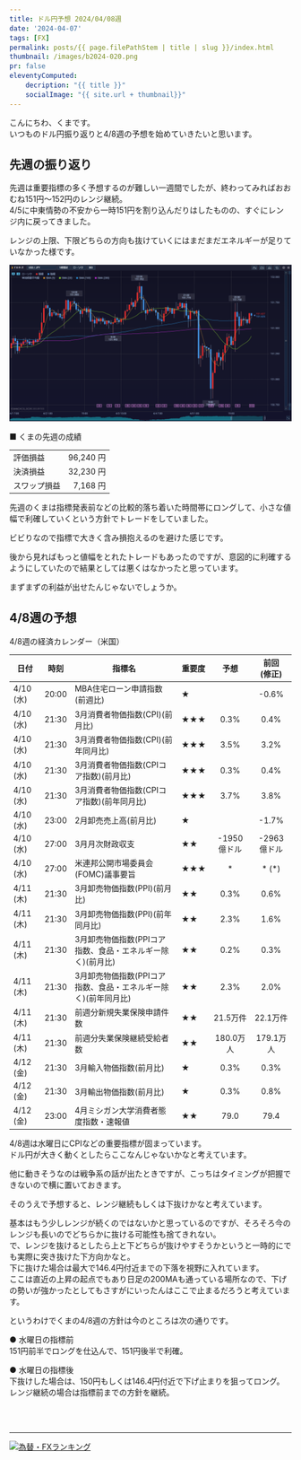 ```yaml
---
title: ドル円予想 2024/04/08週
date: '2024-04-07'
tags: [FX]
permalink: posts/{{ page.filePathStem | title | slug }}/index.html
thumbnail: /images/b2024-020.png
pr: false
eleventyComputed:
    decription: "{{ title }}"
    socialImage: "{{ site.url + thumbnail}}"
---
```


こんにちわ、くまです。<br/>
いつものドル円振り返りと4/8週の予想を始めていきたいと思います。

## 先週の振り返り

先週は重要指標の多く予想するのが難しい一週間でしたが、終わってみればおおむね151円～152円のレンジ継続。<br/>
4/5に中東情勢の不安から一時151円を割り込んだりはしたものの、すぐにレンジ内に戻ってきました。

レンジの上限、下限どちらの方向も抜けていくにはまだまだエネルギーが足りていなかった様です。

![](/images/b2024-020-01.png)


■ くまの先週の成績

<table style="min-width:18rem">
<tr>
    <td>評価損益</td>
    <td style="text-align:right">96,240 円</td>
</tr>
<tr><td>決済損益</td><td style="text-align:right">32,230 円</tr></tr>
<tr><td>スワップ損益</td><td style="text-align:right"> 7,168 円 </td></tr>
</table>

先週のくまは指標発表前などの比較的落ち着いた時間帯にロングして、小さな値幅で利確していくという方針でトレードをしていました。

ビビりなので指標で大きく含み損抱えるのを避けた感じです。

後から見ればもっと値幅をとれたトレードもあったのですが、意図的に利確するようにしていたので結果としては悪くはなかったと思っています。

まずまずの利益が出せたんじゃないでしょうか。


## 4/8週の予想

4/8週の経済カレンダー（米国）

<div class="post__financial-calendar">

| 日付 | 時刻 | 指標名 | 重要度 | 予想 | 前回 <br/>(修正) |
|---|---|---|---|:---:|:---:|
| 4/10 (水) | 20:00 | MBA住宅ローン申請指数(前週比) | ★ |  | -0.6% |
| 4/10 (水) | 21:30 | 3月消費者物価指数(CPI)(前月比) | ★★★ | 0.3% | 0.4% |
| 4/10 (水) | 21:30 | 3月消費者物価指数(CPI)(前年同月比) | ★★★ | 3.5% | 3.2% |
| 4/10 (水) | 21:30 | 3月消費者物価指数(CPIコア指数)(前月比) | ★★★ | 0.3% | 0.4% |
| 4/10 (水) | 21:30 | 3月消費者物価指数(CPIコア指数)(前年同月比) | ★★★ | 3.7% | 3.8% |
| 4/10 (水) | 23:00 | 2月卸売売上高(前月比) | ★ |  | -1.7% |
| 4/10 (水) | 27:00 | 3月月次財政収支 | ★★ | -1950億ドル | -2963億ドル |
| 4/10 (水) | 27:00 | 米連邦公開市場委員会(FOMC)議事要旨 | ★★★ | * | * (*) |
| 4/11 (木) | 21:30 | 3月卸売物価指数(PPI)(前月比) | ★★ | 0.3% | 0.6% |
| 4/11 (木) | 21:30 | 3月卸売物価指数(PPI)(前年同月比) | ★★ | 2.3% | 1.6% |
| 4/11 (木) | 21:30 | 3月卸売物価指数(PPIコア指数、食品・エネルギー除く)(前月比) | ★★ | 0.2% | 0.3% |
| 4/11 (木) | 21:30 | 3月卸売物価指数(PPIコア指数、食品・エネルギー除く)(前年同月比) | ★★ | 2.3% | 2.0% |
| 4/11 (木) | 21:30 | 前週分新規失業保険申請件数 | ★★ | 21.5万件 | 22.1万件 |
| 4/11 (木) | 21:30 | 前週分失業保険継続受給者数 | ★★ | 180.0万人 | 179.1万人 |
| 4/12 (金) | 21:30 | 3月輸入物価指数(前月比) | ★ | 0.3% | 0.3% |
| 4/12 (金) | 21:30 | 3月輸出物価指数(前月比) | ★ | 0.3% | 0.8% |
| 4/12 (金) | 23:00 | 4月ミシガン大学消費者態度指数・速報値 | ★★ | 79.0 | 79.4 |
</div>

4/8週は水曜日にCPIなどの重要指標が固まっています。<br/>
ドル円が大きく動くとしたらここなんじゃないかなと考えています。

他に動きそうなのは戦争系の話が出たときですが、こっちはタイミングが把握できないので横に置いておきます。

そのうえで予想すると、レンジ継続もしくは下抜けかなと考えています。

基本はもう少しレンジが続くのではないかと思っているのですが、そろそろ今のレンジも長いのでどちらかに抜ける可能性も捨てきれない。<br/>
で、レンジを抜けるとしたら上と下どちらが抜けやすそうかというと一時的にでも実際に突き抜けた下方向かなと。<br/>
下に抜けた場合は最大で146.4円付近までの下落を視野に入れています。<br/>
ここは直近の上昇の起点でもあり日足の200MAも通っている場所なので、下げの勢いが強かったとしてもさすがにいったんはここで止まるだろうと考えています。

というわけでくまの4/8週の方針は今のところは次の通りです。

● 水曜日の指標前<br/>
151円前半でロングを仕込んで、151円後半で利確。

● 水曜日の指標後<br/>
下抜けした場合は、150円もしくは146.4円付近で下げ止まりを狙ってロング。<br/>
レンジ継続の場合は指標前までの方針を継続。



<br/>
<br/>
<hr/>



<a href="https://blog.with2.net/link/?id=2111205&cid=1532" title="為替・FXランキング"><img alt="為替・FXランキング" width="110" height="31" src="https://blog.with2.net/img/banner/c/banner_1/br_c_1532_1.gif"></a>